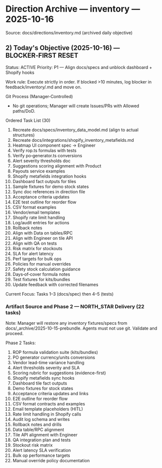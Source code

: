 # Direction Archive — inventory — 2025-10-16

Source: docs/directions/inventory.md (archived daily objective)

## 2) Today's Objective (2025-10-16) — BLOCKER‑FIRST RESET

Status: ACTIVE
Priority: P1 — Align docs/specs and unblock dashboard + Shopify hooks

Work rule: Execute strictly in order. If blocked >10 minutes, log blocker in feedback/inventory/<today>.md and move on.

Git Process (Manager‑Controlled)

- No git operations; Manager will create Issues/PRs with Allowed paths/DoD.

Ordered Task List (30)

1. Recreate docs/specs/inventory_data_model.md (align to actual structures)
2. Recreate docs/integrations/shopify_inventory_metafields.md
3. Heatmap UI component spec → Engineer
4. Verify rop.ts formulas with tests
5. Verify po‑generator.ts conversions
6. Alert severity thresholds doc
7. Suggestions scoring alignment with Product
8. Payouts service examples
9. Shopify metafields integration hooks
10. Dashboard fact outputs for tiles
11. Sample fixtures for demo stock states
12. Sync doc references in direction file
13. Acceptance criteria updates
14. E2E test outline for reorder flow
15. CSV format examples
16. Vendor/email templates
17. Shopify rate limit handling
18. Log/audit entries for actions
19. Rollback notes
20. Align with Data on tables/RPC
21. Align with Engineer on tile API
22. Align with QA on tests
23. Risk matrix for stockouts
24. SLA for alert latency
25. Perf targets for bulk ops
26. Policies for manual overrides
27. Safety stock calculation guidance
28. Days‑of‑cover formula notes
29. Test fixtures for kits/bundles
30. Update feedback with corrected filenames

Current Focus: Tasks 1–3 (docs/spec) then 4–5 (tests)

### Artifact Source and Phase 2 — NORTH_STAR Delivery (22 tasks)

Note: Manager will restore any inventory fixtures/specs from docs/\_archive/2025-10-15-prebundle. Agents must not use git. Validate and proceed.

Phase 2 Tasks:

1. ROP formula validation suite (kits/bundles)
2. PO generator currency/units conversions
3. Vendor lead-time variance handling
4. Alert thresholds severity and SLA
5. Scoring rubric for suggestions (evidence-first)
6. Shopify metafields sync hooks
7. Dashboard tile fact outputs
8. Demo fixtures for stock states
9. Acceptance criteria updates and links
10. E2E outline for reorder flow
11. CSV format contracts and examples
12. Email template placeholders (HITL)
13. Rate limit handling in Shopify calls
14. Audit log schema and writes
15. Rollback notes and drills
16. Data table/RPC alignment
17. Tile API alignment with Engineer
18. QA integration plan and tests
19. Stockout risk matrix
20. Alert latency SLA verification
21. Bulk op performance targets
22. Manual override policy documentation
